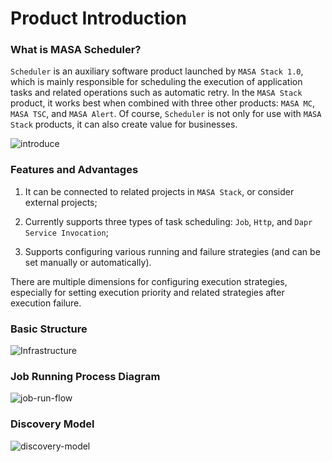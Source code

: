 ﻿# Product Introduction

### What is MASA Scheduler?

`Scheduler` is an auxiliary software product launched by `MASA Stack 1.0`, which is mainly responsible for scheduling the execution of application tasks and related operations such as automatic retry. In the `MASA Stack` product, it works best when combined with three other products: `MASA MC`, `MASA TSC`, and `MASA Alert`. Of course, `Scheduler` is not only for use with `MASA Stack` products, it can also create value for businesses.

![introduce](http://cdn.masastack.com/stack/doc/scheduler/introduce.png)

### Features and Advantages

1. It can be connected to related projects in `MASA Stack`, or consider external projects;

2. Currently supports three types of task scheduling: `Job`, `Http`, and `Dapr Service Invocation`;

3. Supports configuring various running and failure strategies (and can be set manually or automatically).

There are multiple dimensions for configuring execution strategies, especially for setting execution priority and related strategies after execution failure.

### Basic Structure

![Infrastructure](http://cdn.masastack.com/stack/doc/scheduler/Infrastructurei.png)

### Job Running Process Diagram

![job-run-flow](http://cdn.masastack.com/stack/doc/scheduler/job-run-flow.png)

### Discovery Model

![discovery-model](http://cdn.masastack.com/stack/doc/scheduler/discovery-model.png)